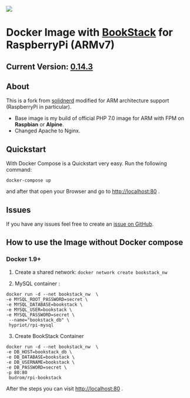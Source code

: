 [![](https://images.microbadger.com/badges/image/budrom/rpi-bookstack.svg)](https://microbadger.com/images/budrom/rpi-bookstack "Get your own image badge on microbadger.com")

# Docker Image with [BookStack](https://github.com/ssddanbrown/BookStack) for RaspberryPi (ARMv7)

## Current Version: [0.14.3](https://github.com/budrom/docker-rpi-bookstack/blob/master/Dockerfile)

## About

This is a fork from [solidnerd](https://github.com/solidnerd/docker-bookstack) modified for ARM architecture support (RaspberryPi in particular).
* Base image is my build of official PHP 7.0 image for ARM with FPM on **Raspbian** or **Alpine**.
* Changed Apache to Nginx.

## Quickstart
With Docker Compose is a Quickstart very easy. Run the following command:

```
docker-compose up
```

and after that open your Browser and go to [http://localhost:80](http://localhost:80) .

## Issues

If you have any issues feel free to create an [issue on GitHub](https://github.com/budrom/docker-rpi-bookstack/issues).

## How to use the Image without Docker compose

### Docker 1.9+
1. Create a shared network:
   `docker network create bookstack_nw`

2.  MySQL container :
```
docker run -d --net bookstack_nw  \
-e MYSQL_ROOT_PASSWORD=secret \
-e MYSQL_DATABASE=bookstack \
-e MYSQL_USER=bookstack \
-e MYSQL_PASSWORD=secret \
 --name="bookstack_db" \
 hypriot/rpi-mysql
```

3. Create BookStack Container
```
docker run -d --net bookstack_nw  \
-e DB_HOST=bookstack_db \
-e DB_DATABASE=bookstack \
-e DB_USERNAME=bookstack \
-e DB_PASSWORD=secret \
-p 80:80
 budrom/rpi-bookstack
```

After the steps you can visit [http://localhost:80](http://localhost:80) .

